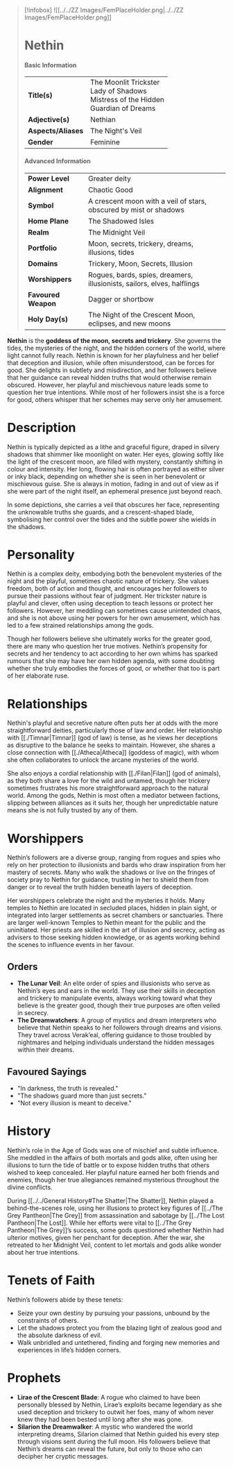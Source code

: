 > [!infobox]
> ![[../../ZZ Images/FemPlaceHolder.png|../../ZZ Images/FemPlaceHolder.png]]  
> # Nethin
> #### Basic Information
> |  |   |
> |---|---|
> | **Title(s)** | The Moonlit Trickster<br>Lady of Shadows<br>Mistress of the Hidden<br>Guardian of Dreams |
> | **Adjective(s)** | Nethian |
> | **Aspects/Aliases** | The Night's Veil |
> | **Gender** | Feminine |
> 
> #### Advanced Information
> |  |  | 
> | --- | --- |
> | **Power Level** | Greater deity |
> | **Alignment** | Chaotic Good |
> | **Symbol** | A crescent moon with a veil of stars, obscured by mist or shadows |
> | **Home Plane** | The Shadowed Isles |
> | **Realm** | The Midnight Veil |
> | **Portfolio** | Moon, secrets, trickery, dreams, illusions, tides |
> | **Domains** | Trickery, Moon, Secrets, Illusion |
> | **Worshippers** | Rogues, bards, spies, dreamers, illusionists, sailors, elves, halflings |
> | **Favoured Weapon** | Dagger or shortbow |
> | **Holy Day(s)** | The Night of the Crescent Moon, eclipses, and new moons |

**Nethin** is the **goddess of the moon, secrets and trickery**. She governs the tides, the mysteries of the night, and the hidden corners of the world, where light cannot fully reach. Nethin is known for her playfulness and her belief that deception and illusion, while often misunderstood, can be forces for good. She delights in subtlety and misdirection, and her followers believe that her guidance can reveal hidden truths that would otherwise remain obscured. However, her playful and mischievous nature leads some to question her true intentions. While most of her followers insist she is a force for good, others whisper that her schemes may serve only her amusement.

# Description
Nethin is typically depicted as a lithe and graceful figure, draped in silvery shadows that shimmer like moonlight on water. Her eyes, glowing softly like the light of the crescent moon, are filled with mystery, constantly shifting in colour and intensity. Her long, flowing hair is often portrayed as either silver or inky black, depending on whether she is seen in her benevolent or mischievous guise. She is always in motion, fading in and out of view as if she were part of the night itself, an ephemeral presence just beyond reach.

In some depictions, she carries a veil that obscures her face, representing the unknowable truths she guards, and a crescent-shaped blade, symbolising her control over the tides and the subtle power she wields in the shadows.

# Personality
Nethin is a complex deity, embodying both the benevolent mysteries of the night and the playful, sometimes chaotic nature of trickery. She values freedom, both of action and thought, and encourages her followers to pursue their passions without fear of judgment. Her trickster nature is playful and clever, often using deception to teach lessons or protect her followers. However, her meddling can sometimes cause unintended chaos, and she is not above using her powers for her own amusement, which has led to a few strained relationships among the gods.

Though her followers believe she ultimately works for the greater good, there are many who question her true motives. Nethin’s propensity for secrets and her tendency to act according to her own whims has sparked rumours that she may have her own hidden agenda, with some doubting whether she truly embodies the forces of good, or whether that too is part of her elaborate ruse.

# Relationships
Nethin's playful and secretive nature often puts her at odds with the more straightforward deities, particularly those of law and order. Her relationship with [[./Timnar|Timnar]] (god of law) is tense, as he views her deceptions as disruptive to the balance he seeks to maintain. However, she shares a close connection with [[./Atheca|Atheca]] (goddess of magic), with whom she often collaborates to unlock the arcane mysteries of the world.

She also enjoys a cordial relationship with [[./Filan|Filan]] (god of animals), as they both share a love for the wild and untamed, though her trickery sometimes frustrates his more straightforward approach to the natural world. Among the gods, Nethin is most often a mediator between factions, slipping between alliances as it suits her, though her unpredictable nature means she is not fully trusted by any of them.

# Worshippers
Nethin’s followers are a diverse group, ranging from rogues and spies who rely on her protection to illusionists and bards who draw inspiration from her mastery of secrets. Many who walk the shadows or live on the fringes of society pray to Nethin for guidance, trusting in her to shield them from danger or to reveal the truth hidden beneath layers of deception.

Her worshippers celebrate the night and the mysteries it holds. Many temples to Nethin are located in secluded places, hidden in plain sight, or integrated into larger settlements as secret chambers or sanctuaries. There are larger well-known Temples to Nethin meant for the public and the uninitiated. Her priests are skilled in the art of illusion and secrecy, acting as advisers to those seeking hidden knowledge, or as agents working behind the scenes to influence events in her favour.

## Orders
- **The Lunar Veil**: An elite order of spies and illusionists who serve as Nethin’s eyes and ears in the world. They use their skills in deception and trickery to manipulate events, always working toward what they believe is the greater good, though their true purposes are often veiled in secrecy.
- **The Dreamwatchers**: A group of mystics and dream interpreters who believe that Nethin speaks to her followers through dreams and visions. They travel across Verak’eal, offering guidance to those troubled by nightmares and helping individuals understand the hidden messages within their dreams.

## Favoured Sayings
- "In darkness, the truth is revealed."
- "The shadows guard more than just secrets."
- "Not every illusion is meant to deceive."

# History
Nethin’s role in the Age of Gods was one of mischief and subtle influence. She meddled in the affairs of both mortals and gods alike, often using her illusions to turn the tide of battle or to expose hidden truths that others wished to keep concealed. Her playful nature earned her both friends and enemies, though her true allegiances remained mysterious throughout the divine conflicts. 

During [[../../General History#The Shatter|The Shatter]], Nethin played a behind-the-scenes role, using her illusions to protect key figures of [[../The Grey Pantheon|The Grey]] from assassination and sabotage by [[../The Lost Pantheon|The Lost]]. While her efforts were vital to [[../The Grey Pantheon|The Grey]]’s success, some gods questioned whether Nethin had ulterior motives, given her penchant for deception. After the war, she retreated to her Midnight Veil, content to let mortals and gods alike wonder about her true intentions.

# Tenets of Faith
Nethin’s followers abide by these tenets:
- Seize your own destiny by pursuing your passions, unbound by the constraints of others.
- Let the shadows protect you from the blazing light of zealous good and the absolute darkness of evil.
- Walk unbridled and untethered, finding and forging new memories and experiences in life’s hidden corners.

# Prophets
- **Lirae of the Crescent Blade**: A rogue who claimed to have been personally blessed by Nethin, Lirae’s exploits became legendary as she used deception and trickery to outwit her foes, many of whom never knew they had been bested until long after she was gone.
- **Silarion the Dreamwalker**: A mystic who wandered the world interpreting dreams, Silarion claimed that Nethin guided his every step through visions sent during the full moon. His followers believe that Nethin’s dreams can reveal the future, but only to those who can decipher her cryptic messages.